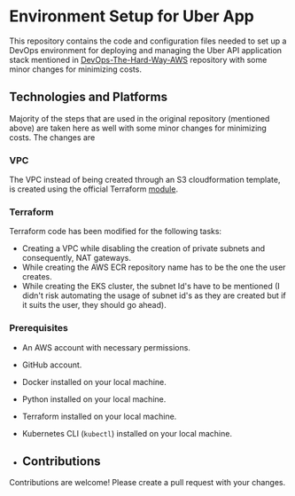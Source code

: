 # Environment Setup for Uber App

This repository contains the code and configuration files needed to set up a DevOps environment for deploying and managing the Uber API application stack mentioned in [DevOps-The-Hard-Way-AWS](https://github.com/AdminTurnedDevOps/DevOps-The-Hard-Way-AWS/) repository with some minor changes for minimizing costs.

## Technologies and Platforms

Majority of the steps that are used in the original repository (mentioned above) are taken here as well with some minor changes for minimizing costs. The changes are

### VPC
The VPC instead of being created through an S3 cloudformation template, is created using the official Terraform [module](https://registry.terraform.io/modules/terraform-aws-modules/vpc/aws/latest).

### Terraform
Terraform code has been modified for the following tasks:
- Creating a VPC while disabling the creation of private subnets and consequently, NAT gateways.
- While creating the AWS ECR repository name has to be the one the user creates.
- While creating the EKS cluster, the subnet Id's have to be mentioned
  (I didn't risk automating the usage of subnet id's as they are created but if it suits the user, they should go ahead).

### Prerequisites
- An AWS account with necessary permissions.
- GitHub account.
- Docker installed on your local machine.
- Python installed on your local machine.
- Terraform installed on your local machine.
- Kubernetes CLI (`kubectl`) installed on your local machine.

- ## Contributions
Contributions are welcome! Please create a pull request with your changes.
